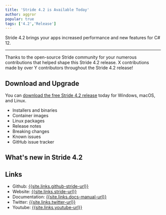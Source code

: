 ```yaml
---
title: 'Stride 4.2 is Available Today'
author: aggror
popular: true
tags: ['4.2','Release']
---
```


Stride 4.2 brings your apps increased performance and new features for C# 12.

---

Thanks to the open-source Stride community for your numerous contributions that helped shape this Stride 4.2 release. X contributions made by over Y contributors throughout the Stride 4.2 release!

## Download and Upgrade

You can [download the free Stride 4.2 release](https://doc.stride3d.net/latest/en/ReleaseNotes/ReleaseNotes.html) today for Windows, macOS, and Linux.

- Installers and binaries
- Container images
- Linux packages
- Release notes
- Breaking changes
- Known issues
- GitHub issue tracker

## What's new in Stride 4.2


## Links 

- Github: [{{site.links.github-stride-url}}]({{site.links.github-stride-url}})
- Website: [{{site.links.stride-url}}]({{site.links.stride-url}})
- Documentation: [{{site.links.docs-manual-url}}]({{site.links.docs-manual-url}})
- Twitter: [{{site.links.twitter-url}}]({{site.links.twitter-url}})
- Youtube: [{{site.links.youtube-url}}]({{site.links.youtube-url}})
